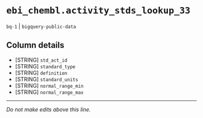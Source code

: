 # `ebi_chembl.activity_stds_lookup_33`
`bq-1` | `bigquery-public-data`

## Column details
* [STRING]    `std_act_id`
* [STRING]    `standard_type`
* [STRING]    `definition`
* [STRING]    `standard_units`
* [STRING]    `normal_range_min`
* [STRING]    `normal_range_max`

-------------------------------------------------------------------------------
*Do not make edits above this line.*

